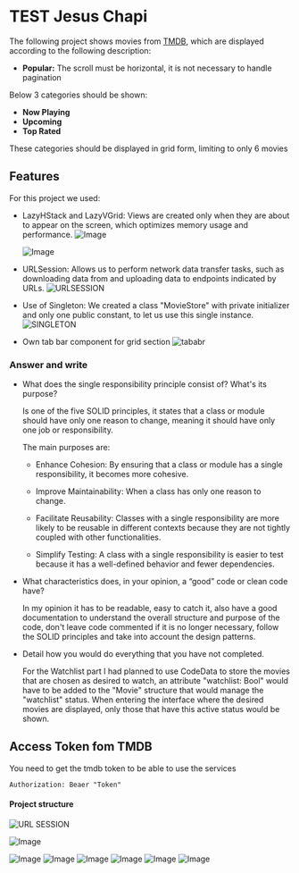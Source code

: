 # TEST Jesus Chapi

The following project shows movies from [TMDB](https://awesomeopensource.com/project/elangosundar/awesome-README-templates), which are displayed according to the following description:

- **Popular:** The scroll must be horizontal, it is not necessary to handle pagination

Below 3 categories should be shown:
- **Now Playing** 
- **Upcoming** 
- **Top Rated** 

These categories should be displayed in grid form, limiting to only 6 movies
## Features
For this project we used:
- LazyHStack and LazyVGrid: Views are created only when they are about to appear on the screen, which optimizes memory usage and performance.
    ![Image](https://i.ibb.co/Xb0vJxn/Captura-de-pantalla-2024-09-14-a-la-s-6-05-27-p-m.png)

    ![Image](https://i.ibb.co/mS2jN0x/Captura-de-pantalla-2024-09-14-a-la-s-6-06-03-p-m.png)
- URLSession: Allows us to perform network data transfer tasks, such as downloading data from and uploading data to endpoints indicated by URLs.
    ![URLSESSION](https://i.ibb.co/DGkTwp5/Captura-de-pantalla-2024-09-14-a-la-s-6-13-01-p-m.png)
- Use of Singleton: We created a class "MovieStore" with private initializer and only one public constant, to let us use this single instance.
    ![SINGLETON](https://i.ibb.co/6WRTDm7/Captura-de-pantalla-2024-09-14-a-la-s-6-18-44-p-m.png)
- Own tab bar component for grid section
    ![tababr](https://i.ibb.co/KwBJ8Rm/Captura-de-pantalla-2024-09-14-a-la-s-6-28-58-p-m.png)

### Answer and write 

- What does the single responsibility principle consist of? What's its purpose?

    Is one of the five SOLID principles, it states that a class or module should have only one reason to change, meaning it should have only one job or responsibility.

    The main purposes are:

    - Enhance Cohesion: By ensuring that a class or module has a single responsibility, it becomes more cohesive. 

    - Improve Maintainability: When a class has only one reason to change.

    - Facilitate Reusability: Classes with a single responsibility are more likely to be reusable in different contexts because they are not tightly coupled with other functionalities.

    - Simplify Testing: A class with a single responsibility is easier to test because it has a well-defined behavior and fewer dependencies. 

- What characteristics does, in your opinion, a “good” code or clean code have?

    In my opinion it has to be readable, easy to catch it, also have a good documentation to understand the overall structure and purpose of the code, don't leave code commented if it is no longer necessary, follow the SOLID principles and take into account the design patterns.

- Detail how you would do everything that you have not completed.

    For the Watchlist part I had planned to use CodeData to store the movies that are chosen as desired to watch, an attribute "watchlist: Bool" would have to be added to the "Movie" structure that would manage the "watchlist" status. When entering the interface where the desired movies are displayed, only those that have this active status would be shown.

    
## Access Token fom TMDB 

You need to get the tmdb token to be able to use the services

`Authorization: Beaer "Token"`




#### Project structure

![URL SESSION](https://subir-imagen.com/images/2024/09/14/Captura-de-pantalla-2024-09-14-a-las-1.24.49p.m..png)

![Image](https://subir-imagen.com/images/2024/09/14/2bf85107-4463-47f1-99a6-2fedc094075f.jpeg)

![Image](https://subir-imagen.com/images/2024/09/14/9a283d1e-238e-4937-bff0-94e019b24133.jpeg)
![Image](https://subir-imagen.com/images/2024/09/14/28a8cfb4-25b8-49af-af1a-3dea17623e5e.jpeg)
![Image](https://subir-imagen.com/images/2024/09/14/39fbb536-83ec-4ca9-aab6-3aea733cfc4d.jpeg)
![Image](https://subir-imagen.com/images/2024/09/14/58e95d12-1625-4b7d-8537-8dad08ccceda.jpeg)
![Image](https://dl.imgdrop.io/file/aed8b140-8472-4813-922b-7ce35ef93c9e/2024/09/14/a798241f-9f32-4b8a-809b-e2c784fdcd294e95d114d15e9b2b.jpeg)
![Image](https://dl.imgdrop.io/file/aed8b140-8472-4813-922b-7ce35ef93c9e/2024/09/14/d1f33f87-1e75-4439-851b-f91ffb9cf4908f01792619023a7b.jpeg)

